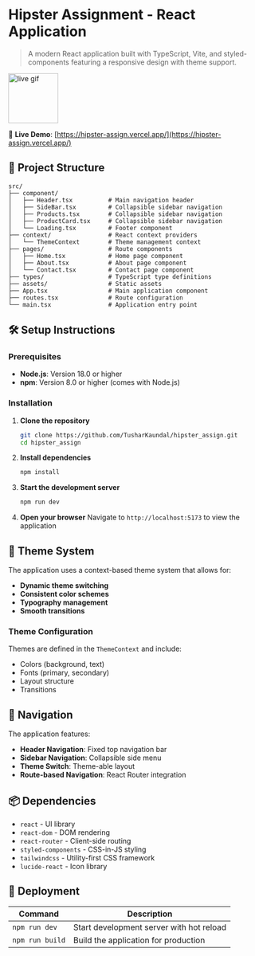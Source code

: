 # Hipster Assignment - React Application

> A modern React application built with TypeScript, Vite, and styled-components featuring a responsive design with theme support.

<img width="100" height="100" alt="live gif" src="https://github.com/user-attachments/assets/b614509b-338e-4bb1-9d85-081003ff823e" /> 

🔗 **Live Demo**: [https://hipster-assign.vercel.app/](https://hipster-assign.vercel.app/)

## 📁 Project Structure

```
src/
├── component/             
│   ├── Header.tsx          # Main navigation header
│   ├── SideBar.tsx         # Collapsible sidebar navigation
│   ├── Products.tsx        # Collapsible sidebar navigation
│   ├── ProductCard.tsx     # Collapsible sidebar navigation
│   └── Loading.tsx         # Footer component
├── context/                # React context providers
│   └── ThemeContext        # Theme management context
├── pages/                  # Route components
│   ├── Home.tsx            # Home page component
│   ├── About.tsx           # About page component
│   └── Contact.tsx         # Contact page component
├── types/                  # TypeScript type definitions
├── assets/                 # Static assets
├── App.tsx                 # Main application component
├── routes.tsx              # Route configuration
└── main.tsx                # Application entry point
```

## 🛠️ Setup Instructions

### Prerequisites

- **Node.js**: Version 18.0 or higher
- **npm**: Version 8.0 or higher (comes with Node.js)

### Installation

1. **Clone the repository**

   ```bash
   git clone https://github.com/TusharKaundal/hipster_assign.git
   cd hipster_assign
   ```

2. **Install dependencies**

   ```bash
   npm install
   ```

3. **Start the development server**

   ```bash
   npm run dev
   ```

4. **Open your browser**
   Navigate to `http://localhost:5173` to view the application

## 🎨 Theme System

The application uses a context-based theme system that allows for:

- **Dynamic theme switching**
- **Consistent color schemes**
- **Typography management**
- **Smooth transitions**

### Theme Configuration

Themes are defined in the `ThemeContext` and include:

- Colors (background, text)
- Fonts (primary, secondary)
- Layout structure
- Transitions

## 🧭 Navigation

The application features:

- **Header Navigation**: Fixed top navigation bar
- **Sidebar Navigation**: Collapsible side menu
- **Theme Switch**: Theme-able layout
- **Route-based Navigation**: React Router integration

## 📦 Dependencies

- `react` - UI library
- `react-dom` - DOM rendering
- `react-router` - Client-side routing
- `styled-components` - CSS-in-JS styling
- `tailwindcss` - Utility-first CSS framework
- `lucide-react` - Icon library

## 🚀 Deployment

| Command         | Description                              |
| --------------- | ---------------------------------------- |
| `npm run dev`   | Start development server with hot reload |
| `npm run build` | Build the application for production     |
